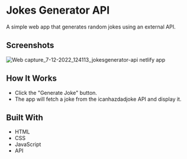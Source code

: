 
# Jokes Generator API
A simple web app that generates random jokes using an external API.

## Screenshots

![Web capture_7-12-2022_124113_jokesgenerator-api netlify app](https://user-images.githubusercontent.com/110158807/206832141-f2093184-91d9-416b-811c-6eb778f71504.jpeg)

## How It Works
- Click the "Generate Joke" button.
- The app will fetch a joke from the icanhazdadjoke API and display it.

## Built With
- HTML
- CSS
- JavaScript
- API


